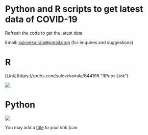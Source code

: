 # Python and R scripts to get latest data of COVID-19
Refresh the code to get the latest data

Email: sulovekoirala@gmail.com (for enquires and suggestions)


<H1> R </H1>
[Link](https://rpubs.com/sulovekoirala/644198 "RPubs Link")

![](../master/Files/Images/Annotation%202020-07-29%20213912.jpg)

<H1> Python </H1>

![](../master/Files/Images/Annotation%202020-07-29%20214923.jpg)


 You may add a [title](https://agea.github.io/tutorial.md "Markdown Tutorial") to your link (can 
